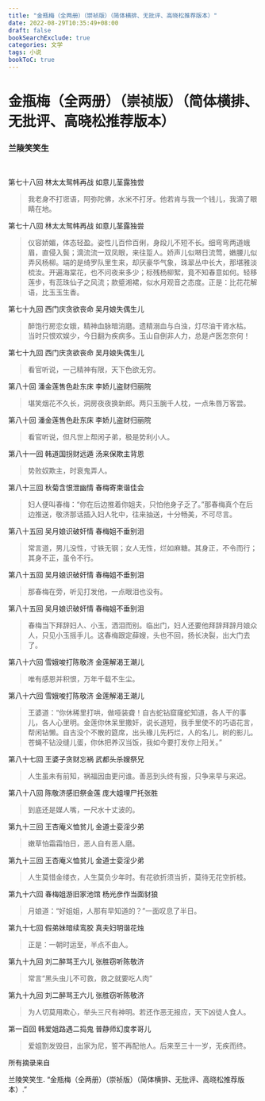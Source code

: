 ```yaml
---
title: "金瓶梅（全两册）（崇祯版）（简体横排、无批评、高晓松推荐版本）"
date: 2022-08-29T10:35:49+08:00
draft: false
bookSearchExclude: true
categories: 文学
tags: 小说
bookToC: true
---
```


# 金瓶梅（全两册）（崇祯版）（简体横排、无批评、高晓松推荐版本）
### 兰陵笑笑生

</br>

第七十八回 林太太鸳帏再战 如意儿茎露独尝
> 我老身不打诳语，阿弥陀佛，水米不打牙。他若肯与我一个钱儿，我滴了眼睛在地。

第七十八回 林太太鸳帏再战 如意儿茎露独尝
> 仪容娇媚，体态轻盈。姿性儿百伶百俐，身段儿不短不长。细弯弯两道蛾眉，直侵入鬓；滴流流一双凤眼，来往踅人。娇声儿似啭日流莺，嫩腰儿似弄风杨柳。端的是绮罗队里生来，却厌豪华气象，珠翠丛中长大，那堪雅淡梳汝。开遍海棠花，也不问夜来多少；标残杨柳絮，竟不知春意如何。轻移莲步，有蕊珠仙子之风流；款蹙湘裙，似水月观音之态度。正是：比花花解语，比玉玉生香。

第七十九回 西门庆贪欲丧命 吴月娘失偶生儿
> 醉饱行房恋女娥，精神血脉暗消磨。遗精溺血与白浊，灯尽油干肾水枯。 当时只恨欢娱少，今日翻为疾病多。玉山自倒非人力，总是卢医怎奈何！

第七十九回 西门庆贪欲丧命 吴月娘失偶生儿
> 看官听说，一己精神有限，天下色欲无穷。

第八十回 潘金莲售色赴东床 李娇儿盗财归丽院
> 堪笑烟花不久长，洞房夜夜换新郎。两只玉腕千人枕，一点朱唇万客尝。

第八十回 潘金莲售色赴东床 李娇儿盗财归丽院
> 看官听说，但凡世上帮闲子弟，极是势利小人。

第八十一回 韩道国拐财远遁 汤来保欺主背恩
> 势败奴欺主，时衰鬼弄人。

第八十三回 秋菊含恨泄幽情 春梅寄柬谐佳会
> 妇人便叫春梅：“你在后边推着你姐夫，只怕他身子乏了。”那春梅真个在后边推送，敬济那话插入妇人牝中，往来抽送，十分畅美，不可尽言。

第八十五回 吴月娘识破奸情 春梅姐不垂别泪
> 常言道，男儿没性，寸铁无钢；女人无性，烂如麻糖。其身正，不令而行；其身不正，虽令不行。

第八十五回 吴月娘识破奸情 春梅姐不垂别泪
> 那春梅在旁，听见打发他，一点眼泪也没有。

第八十五回 吴月娘识破奸情 春梅姐不垂别泪
> 春梅当下拜辞妇人、小玉，洒泪而别。临出门，妇人还要他拜辞拜辞月娘众人，只见小玉摇手儿。这春梅跟定薛嫂，头也不回，扬长决裂，出大门去了。

第八十六回 雪娥唆打陈敬济 金莲解渴王潮儿
> 唯有感恩并积恨，万年千载不生尘。

第八十六回 雪娥唆打陈敬济 金莲解渴王潮儿
> 王婆道：“你休稀里打哄，做哑装聋！自古蛇钻窟窿蛇知道，各人干的事儿，各人心里明。金莲你休呆里撒奸，说长道短，我手里使不的巧语花言，帮闲钻懒。自古没个不散的筵席，出头椽儿先朽烂，人的名儿，树的影儿。苍蝇不钻没缝儿蛋，你休把养汉当饭，我如今要打发你上阳关。”

第八十七回 王婆子贪财忘祸 武都头杀嫂祭兄
> 人生虽未有前知，祸福因由更问谁。善恶到头终有报，只争来早与来迟。

第八十八回 陈敬济感旧祭金莲 庞大姐埋尸托张胜
> 到底还是媒人嘴，一尺水十丈波的。

第九十三回 王杏庵义恤贫儿 金道士娈淫少弟
> 嫩草怕霜霜怕日，恶人自有恶人磨。

第九十三回 王杏庵义恤贫儿 金道士娈淫少弟
> 人生莫惜金缕衣，人生莫负少年时。有花欲折须当折，莫待无花空折枝。

第九十六回 春梅姐游旧家池馆 杨光彦作当面豺狼
> 月娘道：“好姐姐，人那有早知道的？”一面叹息了半日。

第九十七回 假弟妹暗续鸾胶 真夫妇明谐花烛
> 正是：一朝时运至，半点不由人。

第九十九回 刘二醉骂王六儿 张胜窃听陈敬济
> 常言“黑头虫儿不可救，救之就要吃人肉”

第九十九回 刘二醉骂王六儿 张胜窃听陈敬济
> 为人切莫用欺心，举头三尺有神明。若还作恶无报应，天下凶徒人食人。

第一百回 韩爱姐路遇二捣鬼 普静师幻度孝哥儿
> 爱姐割发毁目，出家为尼，誓不再配他人。后来至三十一岁，无疾而终。


所有摘录来自

兰陵笑笑生. “金瓶梅（全两册）（崇祯版）（简体横排、无批评、高晓松推荐版本）.”